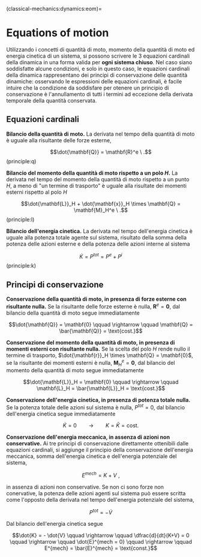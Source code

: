 <!--
```{article-info}
:author: basics
:date: "{sub-ref}`today`"
:read-time: "{sub-ref}`wordcount-minutes` min read"
```
-->

(classical-mechanics:dynamics:eom)=
# Equations of motion

Utilizzando i concetti di quantità di moto, momento della quantità di moto ed energia cinetica di un sistema, si possono scrivere le 3 equazioni cardinali della dinamica in una forma valida per **ogni sistema chiuso**. Nel caso siano soddisfatte alcune condizioni, e solo in questo caso, le equazioni cardinali della dinamica rappresentano dei principi di conservazione delle quantità dinamiche: osservando le espressioni delle equazioni cardinali, è facile intuire che la condizione da soddisfare per otenere un principio di conservazione è l'annullamento di tutti i termini ad eccezione della derivata temporale della quantità conservata.

## Equazioni cardinali

**Bilancio della quantità di moto.** La derivata nel tempo della quantità di moto è uguale alla risultante delle forze esterne,

$$\dot{\mathbf{Q}} = \mathbf{R}^e \ .$$ (principle:q)

**Bilancio del momento della quantità di moto rispetto a un polo $H$.** La derivata nel tempo del momento della quantità di moto rispetto a un punto $H$, a meno di "un termine di trasporto" è uguale alla risultate dei momenti esterni rispetto al polo $H$

$$\dot{\mathbf{L}}_H + \dot{\mathbf{x}}_H \times \mathbf{Q} = \mathbf{M}_H^e \ .$$ (principle:l)

**Bilancio dell'energia cinetica.** La derivata nel tempo dell'energia cinetica è uguale alla potenza totale agente sul sistema, risultato della somma della potenza delle azioni esterne e della potenza delle azioni interne al sistema

$$\dot{K} = P^{tot} = P^e + P^i$$ (principle:k)

## Principi di conservazione

**Conservazione della quantità di moto, in presenza di forze esterne con risultante nulla.** Se la risultante delle forze esterne è nulla, $\mathbf{R}^e = \mathbf{0}$, dal bilancio della quantità di moto segue immediatamente

$$\dot{\mathbf{Q}} = \mathbf{0} \qquad \rightarrow \qquad \mathbf{Q} = \bar{\mathbf{Q}} = \text{cost.}$$

**Conservazione del momento della quantità di moto, in presenza di momenti esterni con risultante nulla.** Se la scelta del polo $H$ rende nullo il termine di trasporto, $\dot{\mathbf{r}}_H \times \mathbf{Q} = \mathbf{0}$, se la risultante dei momenti esterni è nulla, $\mathbf{M}^e_H = \mathbf{0}$, dal bilancio del momento della quantità di moto segue immediatamente

$$\dot{\mathbf{L}}_H = \mathbf{0} \qquad \rightarrow \qquad \mathbf{L}_H = \bar{\mathbf{L}}_H = \text{cost.}$$

**Conservazione dell'energia cinetica, in presenza di potenza totale nulla.** Se la potenza totale delle azioni sul sistema è nulla, $P^{tot} = 0$, dal bilancio dell'energia cinetica segue immediatamente

$$\dot{K} = 0 \qquad \rightarrow \qquad K = \bar{K} = \text{cost.}$$

**Conservazione dell'energia meccanica, in assenza di azioni non conservative.** Ai tre principi di conservazione direttamente ottenibili dalle equazioni cardinali, si aggiunge il principio della conservazione dell'energia meccanica, somma dell'energia cinetica e dell'energia potenziale del sistema,

$$E^{mech} = K + V \ ,$$

in assenza di azioni non conservative. Se non ci sono forze non conervative, la potenza delle azioni agenti sul sistema può essere scritta come l'opposto della derivata nel tempo dell'energia potenziale del sistema,

$$P^{tot} = -\dot{V}$$

Dal bilancio dell'energia cinetica segue

$$\dot{K} = - \dot{V} \qquad \rightarrow \qquad \dfrac{d}{dt}(K+V) = 0 \qquad \rightarrow \qquad \dot{E}^{mech = 0} \qquad \rightarrow \qquad E^{mech} = \bar{E}^{mech} = \text{const.}$$
